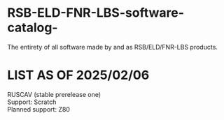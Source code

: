 # RSB-ELD-FNR-LBS-software-catalog-
The entirety of all software made by and as RSB/ELD/FNR-LBS products.

# LIST AS OF 2025/02/06
RUSCAV (stable prerelease one)  
  Support: Scratch  
  Planned support: Z80  

